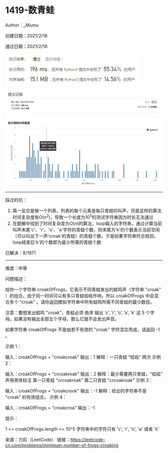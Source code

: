 # 1419-数青蛙

Author：_Mumu

创建日期：2021/2/18

通过日期：2021/2/18

![](https://github.com/Mumulhy/LeetCode/blob/master/1419-数青蛙/通过截图2.jpg)

![](https://github.com/Mumulhy/LeetCode/blob/master/1419-数青蛙/通过截图1.jpg)

*****

踩过的坑：

1. 第一反应是做一个列表，列表的每个元素是每只青蛙的叫声，但是这样的算法时间复杂度有$O(n^2)$，导致一个长度为$10^5$的测试字符串因为时长无法通过
2. 在题解中找到了时间复杂度为$O(n)$的算法，loop输入的字符串，通过计算当前叫声末尾'c'、'r'、'o'、'a'字符的青蛙个数，则末尾为'k'的个数表示当前空闲（可以叫出下一声'croak'的青蛙）的青蛙个数，于是如果字符串符合规则，loop结束后'k'的个数即为最少所需的青蛙个数

已解决：8/1971

*****

难度：中等

问题描述：

给你一个字符串 croakOfFrogs，它表示不同青蛙发出的蛙鸣声（字符串 "croak" ）的组合。由于同一时间可以有多只青蛙呱呱作响，所以 croakOfFrogs 中会混合多个 “croak” 。请你返回模拟字符串中所有蛙鸣所需不同青蛙的最少数目。

注意：要想发出蛙鸣 "croak"，青蛙必须 依序 输出 ‘c’, ’r’, ’o’, ’a’, ’k’ 这 5 个字母。如果没有输出全部五个字母，那么它就不会发出声音。

如果字符串 croakOfFrogs 不是由若干有效的 "croak" 字符混合而成，请返回 -1 。

 

示例 1：

输入：croakOfFrogs = "croakcroak"
输出：1 
解释：一只青蛙 “呱呱” 两次
示例 2：

输入：croakOfFrogs = "crcoakroak"
输出：2 
解释：最少需要两只青蛙，“呱呱” 声用黑体标注
第一只青蛙 "crcoakroak"
第二只青蛙 "crcoakroak"
示例 3：

输入：croakOfFrogs = "croakcrook"
输出：-1
解释：给出的字符串不是 "croak" 的有效组合。
示例 4：

输入：croakOfFrogs = "croakcroa"
输出：-1


提示：

1 <= croakOfFrogs.length <= 10^5
字符串中的字符只有 'c', 'r', 'o', 'a' 或者 'k'

来源：力扣（LeetCode）
链接：https://leetcode-cn.com/problems/minimum-number-of-frogs-croaking